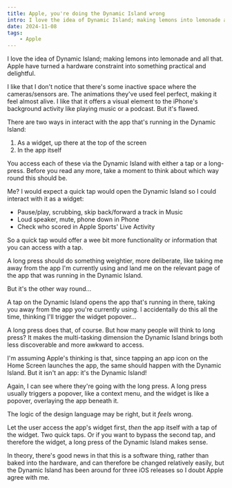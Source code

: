 ```yaml
---
title: Apple, you're doing the Dynamic Island wrong
intro: I love the idea of Dynamic Island; making lemons into lemonade and all that. But, in my opinion, Apple have got the fundamentals mixed up.
date: 2024-11-08
tags:
    - Apple
---
```


I love the idea of Dynamic Island; making lemons into lemonade and all that. Apple have turned a hardware constraint into something practical and delightful.

I like that I don't notice that there's some inactive space where the cameras/sensors are. The animations they've used feel perfect, making it feel almost alive. I like that it offers a visual element to the iPhone's background activity like playing music or a podcast. But it's flawed.

There are two ways in interact with the app that's running in the Dynamic Island:

1. As a widget, up there at the top of the screen
2. In the app itself

You access each of these via the Dynamic Island with either a tap or a long-press. Before you read any more, take a moment to think about which way round this should be.

Me? I would expect a quick tap would open the Dynamic Island so I could interact with it as a widget:

- Pause/play, scrubbing, skip back/forward a track in Music
- Loud speaker, mute, phone down in Phone
- Check who scored in Apple Sports' Live Activity

So a quick tap would offer a wee bit more functionality or information that you can access with a tap.

A long press should do something weightier, more deliberate, like taking me away from the app I'm currently using and land me on the relevant page of the app that was running in the Dynamic Island.

But it's the other way round…

A tap on the Dynamic Island opens the app that's running in there, taking you away from the app you're currently using. I accidentally do this all the time, thinking I'll trigger the widget popover…

A long press does that, of course. But how many people will think to long press? It makes the multi-tasking dimension the Dynamic Island brings both less discoverable and more awkward to access.

I'm assuming Apple's thinking is that, since tapping an app icon on the Home Screen launches the app, the same should happen with the Dynamic Island. But it isn't an app: it's the Dynamic Island!

Again, I can see where they're going with the long press. A long press usually triggers a popover, like a context menu, and the widget is like a popover, overlaying the app beneath it.

The logic of the design language may be right, but it *feels* wrong.

Let the user access the app's widget first, *then* the app itself with a tap of the widget. Two quick taps. Or if you want to bypass the second tap, and therefore the widget, a long press of the Dynamic Island makes sense.

In theory, there's good news in that this is a software thing, rather than baked into the hardware, and can therefore be changed relatively easily, but the Dynamic Island has been around for three iOS releases so I doubt Apple agree with me.
